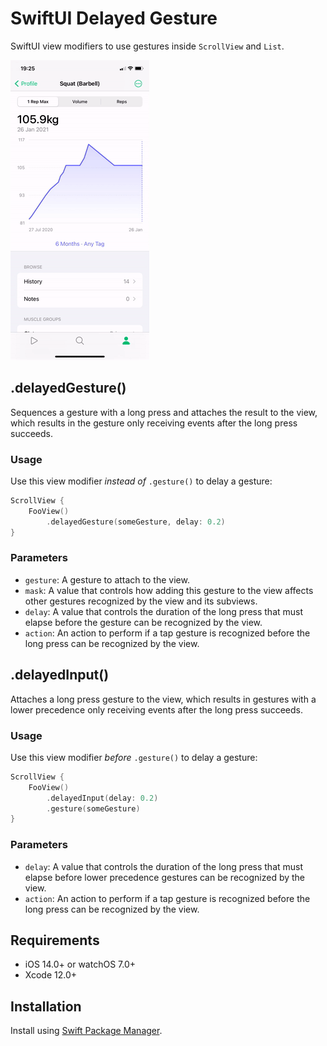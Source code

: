 # SwiftUI Delayed Gesture

SwiftUI view modifiers to use gestures inside `ScrollView` and `List`.

![Demo](./Resources/Demo.gif "Demo")

## .delayedGesture()
Sequences a gesture with a long press and attaches the result to the view, which results in the gesture only receiving events after the long press succeeds.

### Usage
Use this view modifier *instead of* `.gesture()` to delay a gesture:

```swift
ScrollView {
    FooView()
        .delayedGesture(someGesture, delay: 0.2)
}
```

### Parameters
* `gesture`: A gesture to attach to the view.
* `mask`: A value that controls how adding this gesture to the view affects other gestures recognized by the view and its subviews.
* `delay`: A value that controls the duration of the long press that must elapse before the gesture can be recognized by the view.
* `action`: An action to perform if a tap gesture is recognized before the long press can be recognized by the view.

## .delayedInput()
Attaches a long press gesture to the view, which results in gestures with a lower precedence only receiving events after the long press succeeds.

### Usage
Use this view modifier *before* `.gesture()` to delay a gesture:

```swift
ScrollView {
    FooView()
        .delayedInput(delay: 0.2)
        .gesture(someGesture)
}
```

### Parameters
* `delay`: A value that controls the duration of the long press that must elapse before lower precedence gestures can be recognized by the view.
* `action`: An action to perform if a tap gesture is recognized before the long press can be recognized by the view.

## Requirements

- iOS 14.0+ or watchOS 7.0+
- Xcode 12.0+

## Installation

Install using [Swift Package Manager](https://developer.apple.com/documentation/xcode/adding_package_dependencies_to_your_app).
